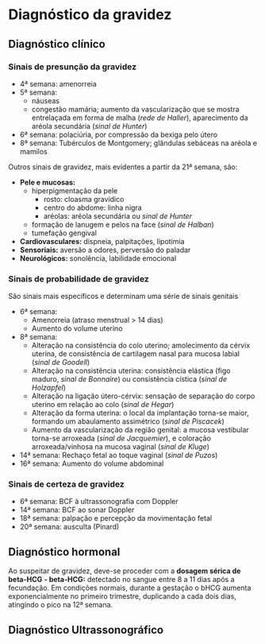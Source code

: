 # Diagnóstico da gravidez

## Diagnóstico clínico
### Sinais de presunção da gravidez
- 4ª semana: amenorreia
- 5ª semana: 
	- náuseas
	- congestão mamária; aumento da vascularização que se mostra entrelaçada em forma de malha (*rede de Haller*), aparecimento da aréola secundária (*sinal de Hunter*)
- 6ª semana: polaciúria, por compressão da bexiga pelo útero
- 8ª semana: Tubérculos de Montgomery; glândulas sebáceas na aréola e mamilos

Outros sinais de gravidez, mais evidentes a partir da 21ª semana, são:
- **Pele e mucosas:** 
	- hiperpigmentação da pele
		- rosto: cloasma gravídico
		- centro do abdome: linha nigra
		- aréolas: aréola secundária ou *sinal de Hunter*
	- formação de lanugem e pelos na face (*sinal de Halban*)
	- tumefação gengival
- **Cardiovasculares:** dispneia, palpitações, lipotimia
- **Sensoriais:** aversão a odores, perversão do paladar
- **Neurológicos:** sonolência, labilidade emocional


### Sinais de probabilidade de gravidez
São sinais mais específicos e determinam uma série de sinais genitais
- 6ª semana:
	- Amenorreia (atraso menstrual > 14 dias)
	- Aumento do volume uterino
- 8ª semana: 
	- Alteração na consistência do colo uterino; amolecimento da cérvix uterina, de consistência de cartilagem nasal para mucosa labial (*sinal de Goodell*)
	- Alteração na consistência uterina: consistência elástica (figo maduro, *sinal de Bonnaire*) ou consistência cística (*sinal de Holzapfel*)
	- Alteração na ligação útero-cérvix: sensação de separação do corpo uterino em relação ao colo (*sinal de Hegar*)
	- Alteração da forma uterina: o local da implantação torna-se maior, formando um abaulamento assimétrico (*sinal de Piscacek*)
	- Aumento da vascularização da região genital: a mucosa vestibular torna-se arroxeada (*sinal de Jacquemier*), e coloração arroxeada/vinhosa na mucosa vaginal (*sinal de Kluge*)
- 14ª semana: Rechaço fetal ao toque vaginal (*sinal de Puzos*)
- 16ª semana: Aumento do volume abdominal

### Sinais de certeza de gravidez
- 6ª semana: BCF à ultrassonografia com Doppler
- 14ª semana: BCF ao sonar Doppler
- 18ª semana: palpação e percepção da movimentação fetal
- 20ª semana: ausculta (Pinard)


## Diagnóstico hormonal
Ao suspeitar de gravidez, deve-se proceder com a **dosagem sérica de beta-HCG**
**- beta-HCG:** detectado no sangue entre 8 a 11 dias após a fecundação. Em condições normais, durante a gestação o bHCG aumenta exponencialmente no primeiro trimestre, duplicando a cada dois dias, atingindo o pico na 12ª semana.

## Diagnóstico Ultrassonográfico

<!--stackedit_data:
eyJoaXN0b3J5IjpbLTExNjUyNDU0MjFdfQ==
-->